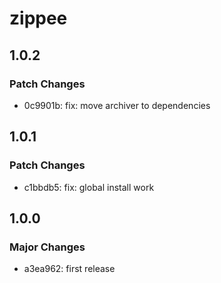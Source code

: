 # zippee

## 1.0.2

### Patch Changes

- 0c9901b: fix: move archiver to dependencies

## 1.0.1

### Patch Changes

- c1bbdb5: fix: global install work

## 1.0.0

### Major Changes

- a3ea962: first release
